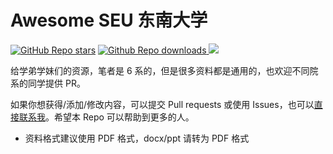 # Awesome SEU 东南大学

<a href="https://github.com/preminstrel/awesome-seu">![GitHub Repo stars](https://img.shields.io/github/stars/preminstrel/awesome-seu?style=flat-square&logo=github&color=yellow)</a>
<a href="https://github.com/preminstrel/awesome-seu">![Github Repo downloads](https://img.shields.io/github/downloads/preminstrel/awesome-seu/total?style=flat-square)
<a title="Hits" target="_blank" href="https://github.com/preminstrel/awesome-seu"><img src="https://hits.b3log.org/preminstrel/awesome-seu.svg"></a>

给学弟学妹们的资源，笔者是 6 系的，但是很多资料都是通用的，也欢迎不同院系的同学提供 PR。

如果你想获得/添加/修改内容，可以提交 Pull requests 或使用 Issues，也可以[直接联系我](mailto:preminstrel@gmail.com)。希望本 Repo 可以帮助到更多的人。

- 资料格式建议使用 PDF 格式，docx/ppt 请转为 PDF 格式

